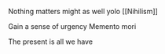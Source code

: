 Nothing matters might as well yolo [[Nihilism]]

Gain a sense of urgency
Memento mori

The present is all we have